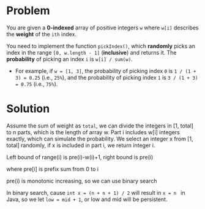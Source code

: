 # Problem

You are given a **0-indexed** array of positive integers `w` where `w[i]` describes the **weight** of the `ith` index.

You need to implement the function `pickIndex()`, which **randomly** picks an index in the range `[0, w.length - 1]` (**inclusive**) and returns it. The **probability** of picking an index `i` is `w[i] / sum(w)`.

- For example, if `w = [1, 3]`, the probability of picking index `0` is `1 / (1 + 3) = 0.25` (i.e., `25%`), and the probability of picking index `1` is `3 / (1 + 3) = 0.75` (i.e., `75%`).

# Solution

Assume the sum of weight as `total`, we can divide the integers in [1, total] to n parts, which is the length of array w. Part i includes w[i] integers exactly, which can simulate the probability. We select an integer x from [1, total] randomly, if x is included in part i, we return integer i.

Left bound of range(i) is pre(i)-w(i)+1, right bound is pre(i)

where pre[i] is prefix sum from 0 to i

pre(i) is monotonic increasing, so we can use binary search

In binary search, cause `int x = (n + n + 1) / 2` will result in `x = n ` in Java, so we let `low = mid + 1`, or low and mid will be persistent.